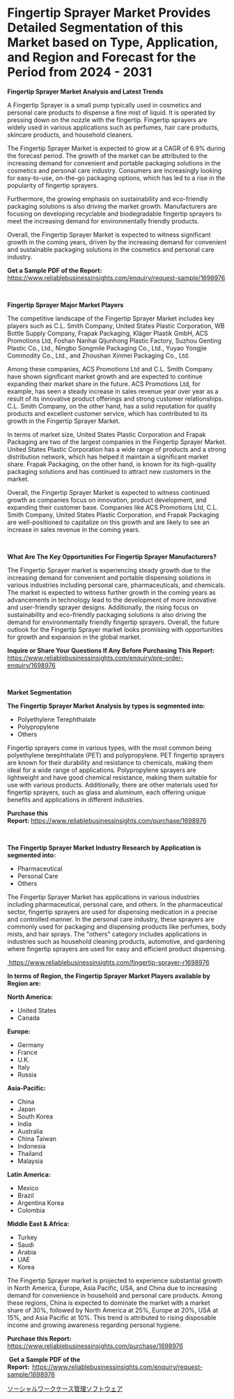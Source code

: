 <p><h1>Fingertip Sprayer Market Provides Detailed Segmentation of this Market based on Type, Application, and Region and Forecast for the Period from 2024 - 2031</h1></p><p><strong>Fingertip Sprayer Market Analysis and Latest Trends</strong></p>
<p><p>A Fingertip Sprayer is a small pump typically used in cosmetics and personal care products to dispense a fine mist of liquid. It is operated by pressing down on the nozzle with the fingertip. Fingertip sprayers are widely used in various applications such as perfumes, hair care products, skincare products, and household cleaners.</p><p>The Fingertip Sprayer Market is expected to grow at a CAGR of 6.9% during the forecast period. The growth of the market can be attributed to the increasing demand for convenient and portable packaging solutions in the cosmetics and personal care industry. Consumers are increasingly looking for easy-to-use, on-the-go packaging options, which has led to a rise in the popularity of fingertip sprayers.</p><p>Furthermore, the growing emphasis on sustainability and eco-friendly packaging solutions is also driving the market growth. Manufacturers are focusing on developing recyclable and biodegradable fingertip sprayers to meet the increasing demand for environmentally friendly products.</p><p>Overall, the Fingertip Sprayer Market is expected to witness significant growth in the coming years, driven by the increasing demand for convenient and sustainable packaging solutions in the cosmetics and personal care industry.</p></p>
<p><strong>Get a Sample PDF of the Report:&nbsp;</strong> <a href="https://www.reliablebusinessinsights.com/enquiry/request-sample/1698976">https://www.reliablebusinessinsights.com/enquiry/request-sample/1698976</a></p>
<p>&nbsp;</p>
<p><strong>Fingertip Sprayer Major Market Players</strong></p>
<p><p>The competitive landscape of the Fingertip Sprayer Market includes key players such as C.L. Smith Company, United States Plastic Corporation, WB Bottle Supply Company, Frapak Packaging, Kläger Plastik GmbH, ACS Promotions Ltd, Foshan Nanhai Qijunhong Plastic Factory, Suzhou Genting Plastic Co., Ltd., Ningbo Songmile Packaging Co., Ltd., Yuyao Yongjie Commodity Co., Ltd., and Zhoushan Xinmei Packaging Co., Ltd.</p><p>Among these companies, ACS Promotions Ltd and C.L. Smith Company have shown significant market growth and are expected to continue expanding their market share in the future. ACS Promotions Ltd, for example, has seen a steady increase in sales revenue year over year as a result of its innovative product offerings and strong customer relationships. C.L. Smith Company, on the other hand, has a solid reputation for quality products and excellent customer service, which has contributed to its growth in the Fingertip Sprayer Market.</p><p>In terms of market size, United States Plastic Corporation and Frapak Packaging are two of the largest companies in the Fingertip Sprayer Market. United States Plastic Corporation has a wide range of products and a strong distribution network, which has helped it maintain a significant market share. Frapak Packaging, on the other hand, is known for its high-quality packaging solutions and has continued to attract new customers in the market.</p><p>Overall, the Fingertip Sprayer Market is expected to witness continued growth as companies focus on innovation, product development, and expanding their customer base. Companies like ACS Promotions Ltd, C.L. Smith Company, United States Plastic Corporation, and Frapak Packaging are well-positioned to capitalize on this growth and are likely to see an increase in sales revenue in the coming years.</p></p>
<p>&nbsp;</p>
<p><strong>What Are The Key Opportunities For Fingertip Sprayer Manufacturers?</strong></p>
<p><p>The Fingertip Sprayer market is experiencing steady growth due to the increasing demand for convenient and portable dispensing solutions in various industries including personal care, pharmaceuticals, and chemicals. The market is expected to witness further growth in the coming years as advancements in technology lead to the development of more innovative and user-friendly sprayer designs. Additionally, the rising focus on sustainability and eco-friendly packaging solutions is also driving the demand for environmentally friendly fingertip sprayers. Overall, the future outlook for the Fingertip Sprayer market looks promising with opportunities for growth and expansion in the global market.</p></p>
<p><strong>Inquire or Share Your Questions If Any Before Purchasing This Report:</strong> <a href="https://www.reliablebusinessinsights.com/enquiry/pre-order-enquiry/1698976">https://www.reliablebusinessinsights.com/enquiry/pre-order-enquiry/1698976</a></p>
<p>&nbsp;</p>
<p><strong>Market Segmentation</strong></p>
<p><strong>The Fingertip Sprayer Market Analysis by types is segmented into:</strong></p>
<p><ul><li>Polyethylene Terephthalate</li><li>Polypropylene</li><li>Others</li></ul></p>
<p><p>Fingertip sprayers come in various types, with the most common being polyethylene terephthalate (PET) and polypropylene. PET fingertip sprayers are known for their durability and resistance to chemicals, making them ideal for a wide range of applications. Polypropylene sprayers are lightweight and have good chemical resistance, making them suitable for use with various products. Additionally, there are other materials used for fingertip sprayers, such as glass and aluminum, each offering unique benefits and applications in different industries.</p></p>
<p><strong>Purchase this Report:&nbsp;</strong><a href="https://www.reliablebusinessinsights.com/purchase/1698976">https://www.reliablebusinessinsights.com/purchase/1698976</a></p>
<p>&nbsp;</p>
<p><strong>The Fingertip Sprayer Market Industry Research by Application is segmented into:</strong></p>
<p><ul><li>Pharmaceutical</li><li>Personal Care</li><li>Others</li></ul></p>
<p><p>The Fingertip Sprayer Market has applications in various industries including pharmaceutical, personal care, and others. In the pharmaceutical sector, fingertip sprayers are used for dispensing medication in a precise and controlled manner. In the personal care industry, these sprayers are commonly used for packaging and dispensing products like perfumes, body mists, and hair sprays. The "others" category includes applications in industries such as household cleaning products, automotive, and gardening where fingertip sprayers are used for easy and efficient product dispensing.</p></p>
<p><a href="https://www.reliablebusinessinsights.com/fingertip-sprayer-r1698976">&nbsp;https://www.reliablebusinessinsights.com/fingertip-sprayer-r1698976</a></p>
<p><strong>In terms of Region, the Fingertip Sprayer Market Players available by Region are:</strong></p>
<p>
    <p> <strong> North America: </strong>
        <ul>
            <li>United States</li>
            <li>Canada</li>
        </ul>
        </p> 
    <p> <strong> Europe: </strong>
        <ul>
            <li>Germany</li>
            <li>France</li>
            <li>U.K.</li>
            <li>Italy</li>
            <li>Russia</li>
        </ul>
        </p> 
    <p> <strong> Asia-Pacific: </strong>
        <ul>
            <li>China</li>
            <li>Japan</li>
            <li>South Korea</li>
            <li>India</li>
            <li>Australia</li>
            <li>China Taiwan</li>
            <li>Indonesia</li>
            <li>Thailand</li>
            <li>Malaysia</li>
        </ul>
        </p> 
    <p> <strong> Latin America: </strong>
        <ul>
            <li>Mexico</li>
            <li>Brazil</li>
            <li>Argentina Korea</li>
            <li>Colombia</li>
        </ul>
        </p> 
    <p> <strong> Middle East & Africa: </strong>
        <ul>
            <li>Turkey</li>
            <li>Saudi</li>
            <li>Arabia</li>
            <li>UAE</li>
            <li>Korea</li>
        </ul>
    </p>
    </p>
<p><p>The Fingertip Sprayer market is projected to experience substantial growth in North America, Europe, Asia Pacific, USA, and China due to increasing demand for convenience in household and personal care products. Among these regions, China is expected to dominate the market with a market share of 30%, followed by North America at 25%, Europe at 20%, USA at 15%, and Asia Pacific at 10%. This trend is attributed to rising disposable income and growing awareness regarding personal hygiene.</p></p>
<p><strong>Purchase this Report: </strong><a href="https://www.reliablebusinessinsights.com/purchase/1698976">https://www.reliablebusinessinsights.com/purchase/1698976</a></p>
<p>&nbsp;<strong>Get a Sample PDF of the Report:&nbsp;&nbsp;</strong><a href="https://www.reliablebusinessinsights.com/enquiry/request-sample/1698976">https://www.reliablebusinessinsights.com/enquiry/request-sample/1698976</a></p>
<p><strong></strong></p>
<p><p><a href="https://github.com/Alenaieme/Market-Research-Report-List-2/blob/main/6418532184240.md">ソーシャルワークケース管理ソフトウェア</a></p></p>